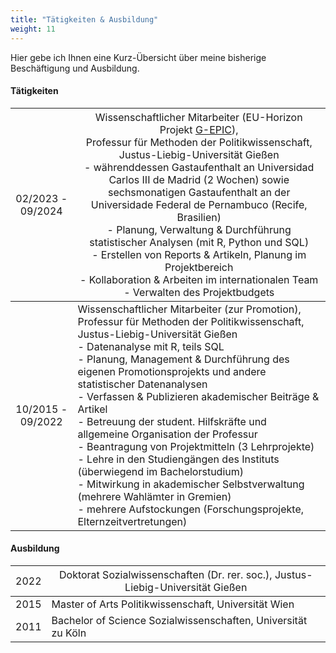```yaml
---
title: "Tätigkeiten & Ausbildung"
weight: 11
---
```


Hier gebe ich Ihnen eine Kurz-Übersicht über meine bisherige Beschäftigung und Ausbildung. 

#### Tätigkeiten

| <span style="font-weight:normal">02/2023 - 09/2024</span> | <span style="font-weight:normal">Wissenschaftlicher Mitarbeiter (EU-Horizon Projekt [G-EPIC](https://g-epic.eu)), <br>Professur für Methoden der Politikwissenschaft, Justus-Liebig-Universität Gießen<br> - währenddessen Gastaufenthalt an Universidad Carlos III de Madrid (2 Wochen) sowie sechsmonatigen Gastaufenthalt an der Universidade Federal de Pernambuco (Recife, Brasilien)<br>- Planung, Verwaltung & Durchführung statistischer Analysen (mit R, Python und SQL)<br>- Erstellen von Reports & Artikeln, Planung im Projektbereich<br>- Kollaboration & Arbeiten im internationalen Team<br>- Verwalten des Projektbudgets</span>|
|:-----:|---------------------------------|
| 10/2015 - 09/2022| Wissenschaftlicher Mitarbeiter (zur Promotion),<br> Professur für Methoden der Politikwissenschaft, Justus-Liebig-Universität Gießen<br>- Datenanalyse mit R, teils SQL<br> - Planung, Management & Durchführung des eigenen Promotionsprojekts und andere statistischer Datenanalysen <br>- Verfassen & Publizieren akademischer Beiträge & Artikel<br>- Betreuung der student. Hilfskräfte und allgemeine Organisation der Professur<br>- Beantragung von Projektmitteln (3 Lehrprojekte)<br>- Lehre in den Studiengängen des Instituts (überwiegend im Bachelorstudium)<br>- Mitwirkung in akademischer Selbstverwaltung (mehrere Wahlämter in Gremien)<br>- mehrere Aufstockungen (Forschungsprojekte, Elternzeitvertretungen) | 

#### Ausbildung
| <span style="font-weight:normal">2022</span> | <span style="font-weight:normal">Doktorat Sozialwissenschaften (Dr. rer. soc.), Justus-Liebig-Universität Gießen</span> | 
|:---:|---------------------------------|
| 2015 | Master of Arts Politikwissenschaft, Universität Wien | 
| 2011 | Bachelor of Science Sozialwissenschaften, Universität zu Köln | 
